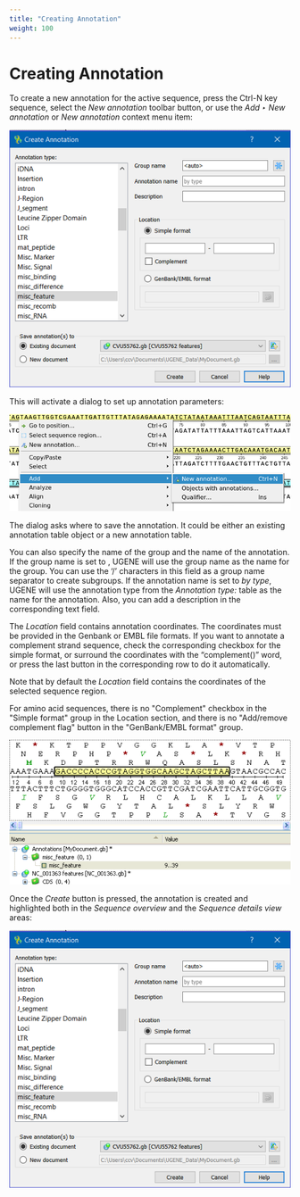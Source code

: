 ```yaml
---
title: "Creating Annotation"
weight: 100
---
```


# Creating Annotation

To create a new annotation for the active sequence, press the Ctrl-N key sequence, select the _New annotation_ toolbar button, or use the _Add ‣ New annotation_ or _New annotation_ context menu item:

![](/images/65929465/82608245.png)

This will activate a dialog to set up annotation parameters:

![](/images/65929465/65929466.png)

The dialog asks where to save the annotation. It could be either an existing annotation table object or a new annotation table.

You can also specify the name of the group and the name of the annotation. If the group name is set to <auto>, UGENE will use the group name as the name for the group. You can use the ‘/’ characters in this field as a group name separator to create subgroups. If the annotation name is set to _by type_, UGENE will use the annotation type from the _Annotation type:_ table as the name for the annotation. Also, you can add a description in the corresponding text field.

The _Location_ field contains annotation coordinates. The coordinates must be provided in the Genbank or EMBL file formats. If you want to annotate a complement strand sequence, check the corresponding checkbox for the simple format, or surround the coordinates with the “complement()” word, or press the last button in the corresponding row to do it automatically.

Note that by default the _Location_ field contains the coordinates of the selected sequence region.

For amino acid sequences, there is no "Complement" checkbox in the "Simple format" group in the Location section, and there is no "Add/remove complement flag" button in the "GenBank/EMBL format" group.

![](/images/65929465/65929468.png)

Once the _Create_ button is pressed, the annotation is created and highlighted both in the _Sequence overview_ and the _Sequence details view_ areas:

![](/images/65929465/82608246.png)